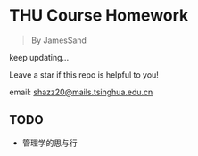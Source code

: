 # THU Course Homework

> By JamesSand

keep updating...

Leave a star if this repo is helpful to you! 

email: shazz20@mails.tsinghua.edu.cn

## TODO

- 管理学的思与行

  

  

